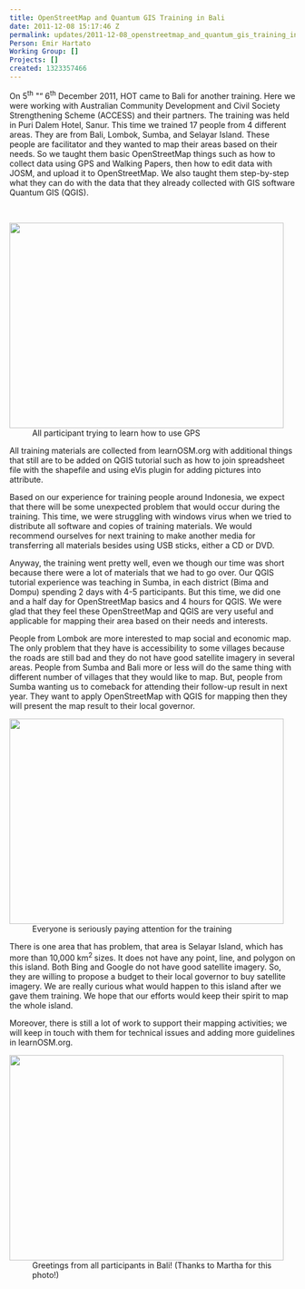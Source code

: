 ```yaml
---
title: OpenStreetMap and Quantum GIS Training in Bali
date: 2011-12-08 15:17:46 Z
permalink: updates/2011-12-08_openstreetmap_and_quantum_gis_training_in_bali
Person: Emir Hartato
Working Group: []
Projects: []
created: 1323357466
---
```


<p style="text-align: left;">On 5<sup>th</sup> "“ 6<sup>th</sup> December 2011, HOT came to Bali for another training. Here we were working with Australian Community Development and Civil Society Strengthening Scheme (ACCESS) and their partners. The training was held in Puri Dalem Hotel, Sanur. This time we trained 17 people from 4 different areas. They are from Bali, Lombok, Sumba, and Selayar Island. These people are facilitator and they wanted to map their areas based on their needs. So we taught them basic OpenStreetMap things such as how to collect data using GPS and Walking Papers, then how to edit data with JOSM, and upload it to OpenStreetMap. We also taught them step-by-step what they can do with the data that they already collected with GIS software Quantum GIS (QGIS).</p><p>&nbsp;</p><div class="mceTemp mceIEcenter" style="text-align: left;"><dl><dt><a href="http://hot.openstreetmap.org/weblog/wp-content/uploads/2011/12/PC042066.jpg"><img class="size-large wp-image-212" src="http://hot.openstreetmap.org/weblog/wp-content/uploads/2011/12/PC042066-1024x768.jpg" alt="" style="width:483px;height:362px"></a></dt><dd>All participant trying to learn how to use GPS</dd></dl></div><p style="text-align: left;">All training materials are collected from learnOSM.org with additional things that still are to be added on QGIS tutorial such as how to join spreadsheet file with the shapefile and using eVis plugin for adding pictures into attribute.</p><p style="text-align: left;">Based on our experience for training people around Indonesia, we expect that there will be some unexpected problem that would occur during the training. This time, we were struggling with windows virus when we tried to distribute all software and copies of training materials. We would recommend ourselves for next training to make another media for transferring all materials besides using USB sticks, either a CD or DVD.</p><p style="text-align: left;">Anyway, the training went pretty well, even we though our time was short because there were a lot of materials that we had to go over. Our QGIS tutorial experience was teaching in Sumba, in each district (Bima and Dompu) spending 2 days with 4-5 participants. But this time, we did one and a half day for OpenStreetMap basics and 4 hours for QGIS. We were glad that they feel these OpenStreetMap and QGIS are very useful and applicable for mapping their area based on their needs and interests.</p><p style="text-align: left;">People from Lombok are more interested to map social and economic map. The only problem that they have is accessibility to some villages because the roads are still bad and they do not have good satellite imagery in several areas.&nbsp;People from Sumba and Bali more or less will do the same thing with different number of villages that they would like to map. But, people from Sumba wanting us to comeback for attending their follow-up result in next year. They want to apply OpenStreetMap with QGIS for mapping then they will present the map result to their local governor.</p><div class="mceTemp" style="text-align: left;"><dl><dt><a href="http://hot.openstreetmap.org/weblog/wp-content/uploads/2011/12/PC062083.jpg"><img class="size-large wp-image-213" src="http://hot.openstreetmap.org/weblog/wp-content/uploads/2011/12/PC062083-1024x768.jpg" alt="" style="width:483px;height:362px"></a></dt><dd>Everyone is seriously paying attention for the training</dd></dl></div><p style="text-align: left;">There is one area that has problem, that area is Selayar Island, which has more than 10,000 km<sup>2 </sup>sizes. It does not have any point, line, and polygon on this island. Both Bing and Google do not have good satellite imagery. So, they are willing to propose a budget to their local governor to buy satellite imagery. We are really curious what would happen to this island after we gave them training. We hope that our efforts would keep their spirit to map the whole island.</p><p style="text-align: left;">Moreover, there is still a lot of work to support their mapping activities; we will keep in touch with them for technical issues and adding more guidelines in learnOSM.org.</p><div class="mceTemp" style="text-align: left;"><dl><dt><a href="http://hot.openstreetmap.org/weblog/wp-content/uploads/2011/12/389456_10150500435626042_747376041_10438825_1437012719_n.jpg"><img class="size-full wp-image-214" src="http://hot.openstreetmap.org/weblog/wp-content/uploads/2011/12/389456_10150500435626042_747376041_10438825_1437012719_n.jpg" alt="" style="width:483px;height:362px"></a></dt><dd>Greetings from all participants in Bali! (Thanks to Martha for this photo!)</dd></dl></div>
